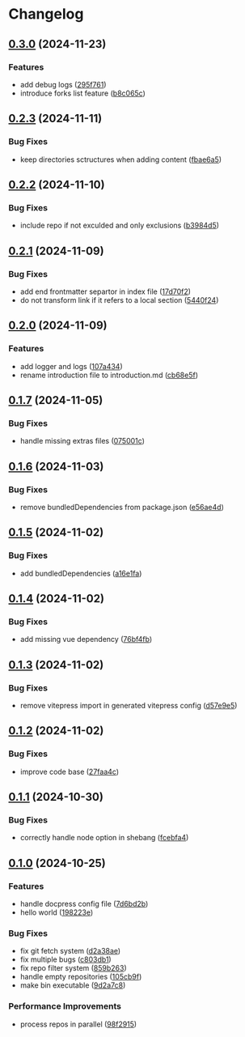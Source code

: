 # Changelog

## [0.3.0](https://github.com/this-is-tobi/docpress/compare/v0.2.3...v0.3.0) (2024-11-23)


### Features

* add debug logs ([295f761](https://github.com/this-is-tobi/docpress/commit/295f7619f72ab7acd1d04a9fac379a10b31b4b0d))
* introduce forks list feature ([b8c065c](https://github.com/this-is-tobi/docpress/commit/b8c065c2e3e795ba8062d338e0df47538ba4ee5a))

## [0.2.3](https://github.com/this-is-tobi/docpress/compare/v0.2.2...v0.2.3) (2024-11-11)


### Bug Fixes

* keep directories sctructures when adding content ([fbae6a5](https://github.com/this-is-tobi/docpress/commit/fbae6a53ce776d6039e703d21bab4ff043c4a3e9))

## [0.2.2](https://github.com/this-is-tobi/docpress/compare/v0.2.1...v0.2.2) (2024-11-10)


### Bug Fixes

* include repo if not exculded and only exclusions ([b3984d5](https://github.com/this-is-tobi/docpress/commit/b3984d5e4793d589204c797ea154e34258432d4d))

## [0.2.1](https://github.com/this-is-tobi/docpress/compare/v0.2.0...v0.2.1) (2024-11-09)


### Bug Fixes

* add end frontmatter separtor in index file ([17d70f2](https://github.com/this-is-tobi/docpress/commit/17d70f275d68c0b6e8932af47a292e0996d48789))
* do not transform link if it refers to a local section ([5440f24](https://github.com/this-is-tobi/docpress/commit/5440f2426cbef0a353a1f61a7f2806800821d875))

## [0.2.0](https://github.com/this-is-tobi/docpress/compare/v0.1.7...v0.2.0) (2024-11-09)


### Features

* add logger and logs ([107a434](https://github.com/this-is-tobi/docpress/commit/107a434257df8241b380241a5c9d4c9121b545bb))
* rename introduction file to introduction.md ([cb68e5f](https://github.com/this-is-tobi/docpress/commit/cb68e5ff524b59c263a261eba8c36ab517a56644))

## [0.1.7](https://github.com/this-is-tobi/docpress/compare/v0.1.6...v0.1.7) (2024-11-05)


### Bug Fixes

* handle missing extras files ([075001c](https://github.com/this-is-tobi/docpress/commit/075001c119dcc9c4ea38a12ef1039a0f3db03bb1))

## [0.1.6](https://github.com/this-is-tobi/docpress/compare/v0.1.5...v0.1.6) (2024-11-03)


### Bug Fixes

* remove bundledDependencies from package.json ([e56ae4d](https://github.com/this-is-tobi/docpress/commit/e56ae4d41529c7c6682fefca5208db02a3068220))

## [0.1.5](https://github.com/this-is-tobi/docpress/compare/v0.1.4...v0.1.5) (2024-11-02)


### Bug Fixes

* add bundledDependencies ([a16e1fa](https://github.com/this-is-tobi/docpress/commit/a16e1fa1999b52bca3807c17977d40e7954bad2b))

## [0.1.4](https://github.com/this-is-tobi/docpress/compare/v0.1.3...v0.1.4) (2024-11-02)


### Bug Fixes

* add missing vue dependency ([76bf4fb](https://github.com/this-is-tobi/docpress/commit/76bf4fb05bf3624ab93228328d575266019c301b))

## [0.1.3](https://github.com/this-is-tobi/docpress/compare/v0.1.2...v0.1.3) (2024-11-02)


### Bug Fixes

* remove vitepress import in generated vitepress config ([d57e9e5](https://github.com/this-is-tobi/docpress/commit/d57e9e515850fd8dafaea6175d0b853af57a64f3))

## [0.1.2](https://github.com/this-is-tobi/docpress/compare/v0.1.1...v0.1.2) (2024-11-02)


### Bug Fixes

* improve code base ([27faa4c](https://github.com/this-is-tobi/docpress/commit/27faa4c8817d7c98d6ccb7309d93f69a7973f3c9))

## [0.1.1](https://github.com/this-is-tobi/docpress/compare/v0.1.0...v0.1.1) (2024-10-30)


### Bug Fixes

* correctly handle node option in shebang ([fcebfa4](https://github.com/this-is-tobi/docpress/commit/fcebfa47744d3132c0ab406f839b81be68057246))

## [0.1.0](https://github.com/this-is-tobi/docpress/compare/v0.0.1...v0.1.0) (2024-10-25)


### Features

* handle docpress config file ([7d6bd2b](https://github.com/this-is-tobi/docpress/commit/7d6bd2b5981bfbf006ccc561271ce3f81898c55a))
* hello world ([198223e](https://github.com/this-is-tobi/docpress/commit/198223e436ed4d0a6982b38fbdc416850885980f))


### Bug Fixes

* fix git fetch system ([d2a38ae](https://github.com/this-is-tobi/docpress/commit/d2a38ae4b74d5064d5c408528e1378ef2417562f))
* fix multiple bugs ([c803db1](https://github.com/this-is-tobi/docpress/commit/c803db11dc455f2c1ae42406a99cc62b3231b820))
* fix repo filter system ([859b263](https://github.com/this-is-tobi/docpress/commit/859b263ab679512337a96b7e02d5a0acdeae357b))
* handle empty repositories ([105cb9f](https://github.com/this-is-tobi/docpress/commit/105cb9f1b2138c1b01bacba5b33e8050bf4469d0))
* make bin executable ([9d2a7c8](https://github.com/this-is-tobi/docpress/commit/9d2a7c84eab5683bc6d7f4781f590b3f068a309d))


### Performance Improvements

* process repos in parallel ([98f2915](https://github.com/this-is-tobi/docpress/commit/98f29155815d3771985f7d865134b1afafb663bf))

